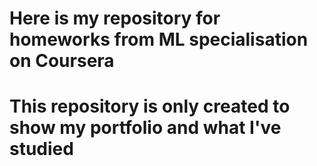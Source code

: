 # Here is my repository for homeworks from ML specialisation on Coursera

# This repository is only created to show my portfolio and what I've studied
